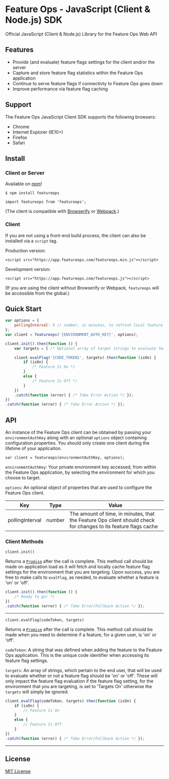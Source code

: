 # Feature Ops - JavaScript (Client & Node.js) SDK
Official JavaScript (Client & Node.js) Library for the Feature Ops Web API

## Features
- Provide (and evaluate) feature flags settings for the client and/or the server
- Capture and store feature flag statistics within the Feature Ops application
- Continue to serve feature flags if connectivty to Feature Ops goes down
- Improve performance via feature flag caching

## Support
The Feature Ops JavaScript Client SDK supports the following browsers:

* Chrome
* Internet Explorer (IE10+)
* Firefox
* Safari

## Install

### Client or Server

Available on [npm](https://www.npmjs.com/package/featureops)!

`$ npm install featureops`

`import featureops from 'featureops';`

(The client is compatible with [Browserify](http://browserify.org/) or [Webpack](https://webpack.js.org/).)

### Client

If you are not using a front-end build process, the client can also be installed via a `script` tag.

Production version:

`<script src="https://app.featureops.com/featureops.min.js"></script>`

Development version:

`<script src="https://app.featureops.com/featureops.js"></script>`

(If you are using the client without Browserify or Webpack, `featureops` will be accessible from the global.)

## Quick Start

```js
var options = {
    pollingInterval: 5 // number, in minutes, to refresh local feature flag cache, default is 5
};
var client = featureops('{ENVIRONMENT_AUTH_KEY}', options);

client.init().then(function () {
    var targets = [ /* Optional array of target strings to evaluate feature against */];

    client.evalFlag('{CODE_TOKEN}', targets).then(function (isOn) {
        if (isOn) {
            /* Feature Is On */
        }
        else {
            /* Feature Is Off */
        }
    })
    .catch(function (error) { /* Take Error Action */ });
})
.catch(function (error) { /* Take Error Action */ });
```

## API

An instance of the Feature Ops client can be obtained by passing your `environmentAuthKey` along with an optional `options` object containing configuration properties.  You should only create one client during the lifetime of your applicaiton.

`var client = featureops(environmentAuthKey, options);`

`environmentAuthKey`:  Your private environment key accessed, from within the Feature Ops application, by selecting the environment for which you choose to target.

`options`: An optional object of properties that are used to configure the Feature Ops client.

|Key|Type|Value|
|---|---|---|
|pollingInterval|number|The amount of time, in minutes, that the Feature Ops client should check for changes to its feature flags cache|

### Client Methods

`client.init()`

Returns a [`Promise`](https://developer.mozilla.org/en-US/docs/Web/JavaScript/Reference/Global_Objects/Promise) after the call is complete.  This method call should be made on application load as it will fetch and locally cache feature flag settings for the environment that you are targeting.  Upon success, you are free to make calls to `evalFlag`, as needed, to evaluate whether a feature is 'on' or 'off'.

```js
client.init().then(function () {
    /* Ready to go! */
})
.catch(function (error) { /* Take Error/Fallback Action */ });
```

***

`client.evalFlag(codeToken, targets)`

Returns a [`Promise`](https://developer.mozilla.org/en-US/docs/Web/JavaScript/Reference/Global_Objects/Promise) after the call is complete.  This method call should be made when you need to determine if a feature, for a given user, is 'on' or 'off'.

`codeToken`:  A string that was defined when adding the feature to the Feature Ops application.  This is the unique code identifier when accessing its feature flag settings.

`targets`:  An array of strings, which pertain to the end user, that will be used to evaluate whether or not a feature flag should be 'on' or 'off'.  These will only impact the feature flag evaluation if the feature flag setting, for the environment that you are targeting, is set to 'Targets On' otherwise the `targets` will simply be ignored.

```js
client.evalFlag(codeToken, targets).then(function (isOn) {
    if (isOn) {
        // Feature Is On
    }
    else {
        // Feature Is Off
    }
})
.catch(function (error) { /* Take Error/Fallback Action */ });
```

***

## License

[MIT License](https://github.com/featureops/featureops-javascript/blob/master/LICENSE)
